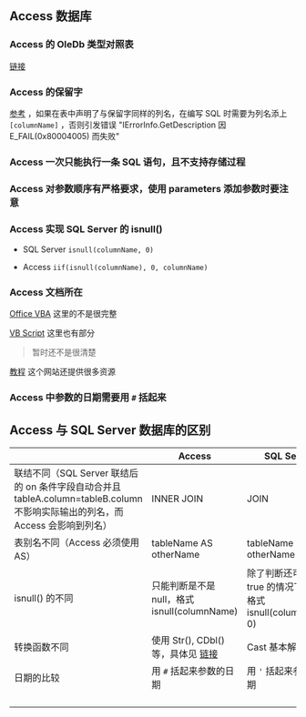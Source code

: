 ## Access 数据库

### Access 的 OleDb 类型对照表

[链接](https://blog.csdn.net/hbxtlhx/article/details/12848303) 

### Access 的保留字

[参考](https://support.office.com/zh-cn/article/Access-%E4%BF%9D%E7%95%99%E5%AD%97%E5%92%8C%E7%AC%A6%E5%8F%B7-ae9d9ada-3255-4b12-91a9-f855bdd9c5a2#__toc262648755) ，如果在表中声明了与保留字同样的列名，在编写 SQL 时需要为列名添上 `[columnName]` ，否则引发错误 "IErrorInfo.GetDescription 因 E_FAIL(0x80004005) 而失败"

### Access 一次只能执行一条 SQL 语句，且不支持存储过程 

### Access 对参数顺序有严格要求，使用 parameters 添加参数时要注意

### Access 实现 SQL Server 的 isnull()

- SQL Server `isnull(columnName, 0)`

- Access `iif(isnull(columnName), 0, columnName) `

### Access 文档所在

[Office VBA](https://docs.microsoft.com/zh-cn/office/vba/api/overview/) 这里的不是很完整

[VB Script](https://www.w3school.com.cn/vbscript/vbscript_ref_functions.asp) 这里也有部分

> 暂时还不是很清楚

[教程](http://www.accessoft.com/rdp/tutorial.html) 这个网站还提供很多资源

### Access 中参数的日期需要用 `#` 括起来

## Access 与 SQL Server 数据库的区别

|                                                              | Access                                                       | SQL Server                                                   |
| ------------------------------------------------------------ | ------------------------------------------------------------ | ------------------------------------------------------------ |
| 联结不同（SQL Server 联结后的 on 条件字段自动合并且 tableA.column=tableB.column 不影响实际输出的列名，而 Access 会影响到列名） | INNER JOIN                                                   | JOIN                                                         |
| 表别名不同（Access 必须使用 AS）                             | tableName AS otherName                                       | tableName otherName                                          |
| isnull() 的不同                                              | 只能判断是不是 null，格式 isnull(columnName)                 | 除了判断还可以在 true 的情况下赋值，格式 isnull(columnName, 0) |
| 转换函数不同                                                 | 使用 Str(), CDbl() 等，具体见 [链接](https://www.w3school.com.cn/vbscript/vbscript_ref_functions.asp) | Cast 基本解决一切                                            |
| 日期的比较                                                   | 用 `#` 括起来参数的日期                                      | 用 `'` 括起来参数的日期                                      |
|                                                              |                                                              |                                                              |
|                                                              |                                                              |                                                              |
|                                                              |                                                              |                                                              |
|                                                              |                                                              |                                                              |
